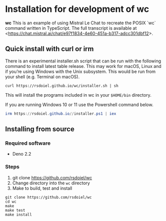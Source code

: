 Installation for development of **wc**
===========================================

**wc** This is an example of using Mistral Le Chat to recreate the POSIX &#x60;wc&#x60; command written in TypeScript. The full transcript is available at &lt;https://chat.mistral.ai/chat/e97f1834-4e60-451a-b317-adcc301dbf12&gt;.

Quick install with curl or irm
------------------------------

There is an experimental installer.sh script that can be run with the following command to install latest table release. This may work for macOS, Linux and if you’re using Windows with the Unix subsystem. This would be run from your shell (e.g. Terminal on macOS).

~~~shell
curl https://rsdoiel.github.io/wc/installer.sh | sh
~~~

This will install the programs included in wc in your `$HOME/bin` directory.

If you are running Windows 10 or 11 use the Powershell command below.

~~~ps1
irm https://rsdoiel.github.io//installer.ps1 | iex
~~~

Installing from source
----------------------

### Required software

- Deno 2.2

### Steps

1. git clone https://github.com/rsdoiel/wc
2. Change directory into the `wc` directory
3. Make to build, test and install

~~~shell
git clone https://github.com/rsdoiel/wc
cd wc
make
make test
make install
~~~

